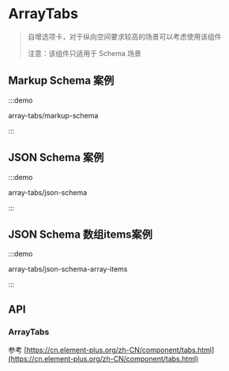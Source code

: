 # ArrayTabs

> 自增选项卡，对于纵向空间要求较高的场景可以考虑使用该组件
>
> 注意：该组件只适用于 Schema 场景

## Markup Schema 案例

:::demo

array-tabs/markup-schema

:::

## JSON Schema 案例

:::demo

array-tabs/json-schema

:::

## JSON Schema 数组items案例

:::demo

array-tabs/json-schema-array-items

:::

## API

### ArrayTabs

参考 [https://cn.element-plus.org/zh-CN/component/tabs.html](https://cn.element-plus.org/zh-CN/component/tabs.html)
